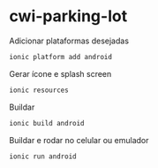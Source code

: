 # cwi-parking-lot

Adicionar plataformas desejadas
```sh
ionic platform add android
```

Gerar ícone e splash screen
```sh
ionic resources
```

Buildar
```sh
ionic build android
```

Buildar e rodar no celular ou emulador 
```sh
ionic run android
```
